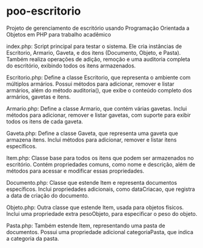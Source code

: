 # poo-escritorio
Projeto de gerenciamento de escritório usando Programação Orientada a Objetos em PHP para trabalho acadêmico

index.php: Script principal para testar o sistema. Ele cria instâncias de Escritorio, Armario, Gaveta, e dos itens (Documento, Objeto, e Pasta). Também realiza operações de adição, remoção e uma auditoria completa do escritório, exibindo todos os itens armazenados.

Escritorio.php: Define a classe Escritorio, que representa o ambiente com múltiplos armários. Possui métodos para adicionar, remover e listar armários, além do método auditoria(), que exibe o conteúdo completo dos armários, gavetas e itens.

Armario.php: Define a classe Armario, que contém várias gavetas. Inclui métodos para adicionar, remover e listar gavetas, com suporte para exibir todos os itens de cada gaveta.

Gaveta.php: Define a classe Gaveta, que representa uma gaveta que armazena itens. Inclui métodos para adicionar, remover e listar itens específicos.

Item.php: Classe base para todos os itens que podem ser armazenados no escritório. Contém propriedades comuns, como nome e descrição, além de métodos para acessar e modificar essas propriedades.

Documento.php: Classe que estende Item e representa documentos específicos. Inclui propriedades adicionais, como dataCriacao, que registra a data de criação do documento.

Objeto.php: Outra classe que estende Item, usada para objetos físicos. Inclui uma propriedade extra pesoObjeto, para especificar o peso do objeto.

Pasta.php: Também estende Item, representando uma pasta de documentos. Possui uma propriedade adicional categoriaPasta, que indica a categoria da pasta.
